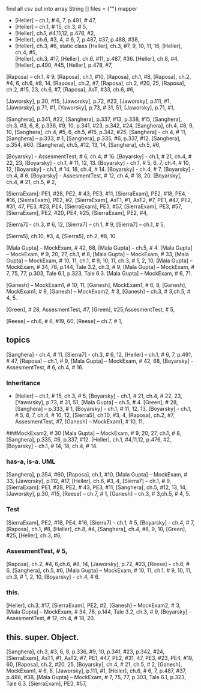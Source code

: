 find all csv put into array String [] files = {""}
mapper
+ [Heller] – ch.1, # 6, 7, p.491, # 47,
+ [Heller] – ch.1, # 15, ch.3, # 5,
+ [Heller], ch.1, #4,11,12, p.476, #2,	
+ [Heller], ch.6, #3, 4, # 6, 7, p.487, #37, p.488, #38, 
+ [Heller], ch.3, #6, static class 
[Heller], ch.3, #7, 9, 10, 11, 16, 
[Heller], ch.4, #5,  
[Heller], ch.3, #17,
[Heller], ch.6, #11, p.487, #36.
[Heller], ch.8, #4,
[Heller], p.490, #45, 
[Heller], p.478, #7, 

[Raposa] – ch.1, # 9,
[Raposa], ch.1, #10,
[Raposa], ch.1, #8, 
[Raposa], ch.2, #4, 6, ch.6, #8, 14,
[Raposa], ch.2, #7,
[Raposa], ch.2, #20, 25,
[Raposa], ch.2, #15, 23, ch.6, #7, 
[Raposa], AsT, #33, ch.6, #6, 

[Jaworsky], p.30, #15, 
[Jaworsky], p.72, #23, 
[Jaworsky], p.111, #1,
[Jaworsky], p.71, #1,
[Yaworsky], p.73, # 31, 51,
[Jaworsky], p.71, #1, 

[Sanghera], p.341, #22, 
[Sanghera], p.337, #13, p.338, #15, 
[Sanghera], ch.3, #3, 6, 8, p.336, #9, 10, p.341, #23, p.342, #24, 
[Sanghera], ch.4, #8, 9, 10,
[Sanghera], ch.4, #5, 6, ch.5, #15, p.342, #25,
[Sanghera] - ch.4, # 11,
[Sanghera] – p.333, # 1,
[Sanghera], p.335, #6, p.337, #12.
[Sanghera], p.354, #60,
[Sanghera], ch.5, #12, 13, 14,
[Sanghera], ch.5, #6,

[Boyarsky] - AssesmentTest, # 6, ch.4, # 16.
 [Boyarsky] -  ch.1, # 21, ch.4, # 22, 23,
 [Boyarsky] - ch.1, # 11, 12, 13.
  [Boyarsky] - ch.1, # 5, 6, 7, ch.4, # 10, 12,
 [Boyarsky] - ch.1, # 14, 18, ch.4, # 14.
 [Boyarsky] - ch.4, # 7,
  [Boyarsky] - ch.4, # 6.
  [Boyarsky] - AssesmentTest, # 12, ch.4, # 18, 20. 
 [Boyarsky], ch.4, # 21, ch.5, # 2,

[SierraExam]: PE1, #28, PE2, # 43, PE3, #11,
[SierraExam], PE2, #18, PE4, #16,
[SierraExam], PE2, #2,
[SierraExam], AsT1, #1, AsT2, #7, PE1, #47, PE2, #31, 47, PE3, #23, PE4, [SierraExam], PE3, #57,
[SierraExam], PE3, #57, 
[SierraExam], PE2, #20, PE4, #25, 
[SierraExam], PE2, #4, 
 
[Sierra7] - ch.3, # 6, 12,
[Sierra7] – ch.1, # 9,
[Sierra7] – ch.1, # 5,

[Sierra5], ch.10, #3, 4,
[Sierra5], ch.2, #8, 10.

[Mala Gupta] – MockExam, # 42, 68,
[Mala Gupta] – ch.5, # 4.
[Mala Gupta] – MockExam, # 9, 20, 27,  ch.1, # 8,
[Mala Gupta] – MockExam, # 33,
[Mala Gupta] – MockExam, # 10, 11, ch.1, # 9, 10, 11, ch.3, # 1, 2, 10, 
[Mala Gupta] – MockExam, # 34, 78, p.144, Tale 3.2, ch.3, # 9, 
[Mala Gupta] – MockExam, # 7, 75, 77, p.303, Tale 6.1,  p.323, Tale 6.3. 
[Mala Gupta] – MockExam, # 6, 71.

[Ganesh] – MockExam1, # 10, 11,
[Ganesh], MockExam1, # 6, 8, 
[Ganesh], MockExam1, # 9, 
[Ganesh] – MockExam2, # 3,
[Ganesh] – ch.3, # 3,ch.5, # 4, 5. 

[Green], # 28, AssesmentTest, #7,
 [Green], #25,AssesmentTest, # 5,

[Reese] – ch.6, # 6, #19, 60, 
[Reese] – ch.7, # 1,

## topics 
 [Sanghera] - ch.4, # 11,
 [Sierra7] - ch.3, # 6, 12,
 [Heller] – ch.1, # 6, 7, p.491, # 47,
 [Raposa] – ch.1, # 9,
 [Mala Gupta] – MockExam, # 42, 68,
 [Boyarsky] - AssesmentTest, # 6, ch.4, # 16.

### Inheritance
+ [Heller] – ch.1, # 15, ch.3, # 5,
 [Boyarsky] -  ch.1, # 21, ch.4, # 22, 23,
 [Yaworsky], p.73, # 31, 51,
 [Mala Gupta] – ch.5, # 4.
[Green], # 28, 
[Sanghera] – p.333, # 1,
 [Boyarsky] - ch.1, # 11, 12, 13.
[Boyarsky] - ch.1, # 5, 6, 7, ch.4, # 10, 12,
 [Sierra5], ch.10, #3, 4,
 [Raposa], ch.2, #7,
 AssesmentTest, #7,
 [Ganesh] – MockExam1, # 10, 11,

###MockExam2, # 30
[Mala Gupta] – MockExam, # 9, 20, 27,  ch.1, # 8,
 [Sanghera], p.335, #6, p.337, #12.
[Heller], ch.1, #4,11,12, p.476, #2,
[Boyarsky] - ch.1, # 14, 18, ch.4, # 14.

### has-a, is-a. UML
[Sanghera], p.354, #60,
 [Raposa], ch.1, #10,
 [Mala Gupta] – MockExam, # 33,
 [Jaworsky], p.112, #17,
 [Heller], ch.6, #3, 4, 
 [Sierra7] – ch.1, # 9,
 [SierraExam]: PE1, #28, PE2, # 43, PE3, #11,
 [Sanghera], ch.5, #12, 13, 14,
 [Jaworsky], p.30, #15, 
 [Reese] – ch.7, # 1,
 [Ganesh] – ch.3, # 3,ch.5, # 4, 5. 
 
### Test
 [SierraExam], PE2, #18, PE4, #16,
 [Sierra7] – ch.1, # 5,
 [Boyarsky] - ch.4, # 7,
 [Raposa], ch.1, #8, 
 [Heller], ch.8, #4,
 [Sanghera], ch.4, #8, 9, 10,
 [Green], #25,
 [Heller], ch.3, #6,
### AssesmentTest, # 5,
 [Raposa], ch.2, #4, 6,ch.6, #8, 14,
 [Jaworsky], p.72, #23, 
 [Reese] – ch.6, # 6,
 [Sanghera], ch.5, #6,
 [Mala Gupta] – MockExam, # 10, 11, ch.1, # 9, 10, 11, ch.3, # 1, 2, 10, 
 [Boyarsky] - ch.4, # 6.

### this. 
 [Heller], ch.3, #17,
 [SierraExam], PE2, #2,
 [Ganesh] – MockExam2, # 3,
 [Mala Gupta] – MockExam, # 34, 78, p.144, Tale 3.2, ch.3, # 9, 
 [Boyarsky] - AssesmentTest, # 12, ch.4, # 18, 20. 

## this. super. Object.
[Sanghera], ch.3, #3, 6, 8, p.336, #9, 10, p.341, #23, p.342, #24, 
[SierraExam], AsT1, #1, AsT2, #7, PE1, #47, PE2, #31, 47, PE3, #23, PE4, #19, 60, 
[Raposa], ch.2, #20, 25,
 [Boyarsky], ch.4, # 21, ch.5, # 2,
 [Ganesh], MockExam1, # 6, 8, 
 [Jaworsky], p.111, #1,
 [Heller], ch.6, # 6, 7, p.487, #37, p.488, #38, 
 [Mala Gupta] – MockExam, # 7, 75, 77, p.303, Tale 6.1,  p.323, Tale 6.3. 
[SierraExam], PE3, #57, 